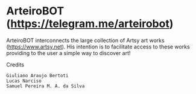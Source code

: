 ArteiroBOT (https://telegram.me/arteirobot)
============

ArteiroBOT interconnects the large collection of Artsy art works (https://www.artsy.net). 
His intention is to facilitate access to these works providing to the user a simple way to discover art!

Credits

	Giuliano Araujo Bertoti
	Lucas Narciso
	Samuel Pereira M. A. da Silva

